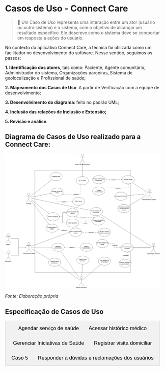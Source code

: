 # Casos de Uso - Connect Care

> 📝 Um Caso de Uso representa uma interação entre um ator (usuário ou outro sistema) e o sistema, com o objetivo de alcançar um resultado específico. Ele descreve como o sistema deve se comportar em resposta a ações do usuário.

No contexto do aplicativo Connect Care, a técnica foi utilizada como um facilitador no desenvolvimento do software. Nesse sentido, seguimos os passos:

**1. Identificação dos atores**, tais como: Paciente, Agente comunitário, Administrador do sistema, Organizações parceiras, Sistema de geolocalização e Profissional de saúde;

**2. Mapeamento dos Casos de Uso**: A partir de Verificação com a equipe de desenvolvimento;

**3. Desenvolvimento do diagrama**: feito no padrão UML;

**4. Inclusão das relações de Inclusão e Extensão;**

**5. Revisão e análise.**


## Diagrama de Casos de Uso realizado para a Connect Care:


![Diagrama de Casos de Uso](../../../assets/CasosDeUso.png)

_Fonte: Elaboração própria_

## Especificação de Casos de Uso


<div class="tab">
  <button class="tablinks" onclick="openTab(event, 'Agendar')">Agendar serviço de saúde</button>
  <button class="tablinks" onclick="openTab(event, 'X')">Acessar histórico médico</button>
  <button class="tablinks" onclick="openTab(event, 'Y')">Gerenciar Iniciativas de Saúde</button>
  <button class="tablinks" onclick="openTab(event, 'Registrar_visita_domiciliar')">Registrar visita domiciliar</button>
  <button class="tablinks" onclick="openTab(event, 'A')">Caso 5</button>
  <button class="tablinks" onclick="openTab(event, 'ResponderDuvidas')">Responder a dúvidas e reclamações dos usuários</button>
</div>

<div id="Agendar" class="tabcontent">

  <h2>UC - Agendar serviço de saúde</h2>

  <h3>Especificação de Caso de Uso</h3>
  <h3>Histórico de Revisão</h3>
  <table>
      <tr>
          <th>Data</th>
          <th>Autor</th>
          <th>Modificações</th>
          <th>Versão</th>
      </tr>
      <tr>
          <td>30/01/2025</td>
          <td>Daniel Rodrigues da Rocha, Manuella Magalhães Valadares, Ana Carolina Madeira Fialho, Arthur Miranda Suares
</td>
          <td>Adicionando caso de uso no documento</td>
          <td>1.0</td>
      </tr>
      <tr>
          <td>04/02/2025</td>
          <td>Daniel Rodrigues da Rocha, Manuella Magalhães Valadares, Ana Carolina Madeira Fialho, Arthur Miranda Suares, Marcella Sousa Anderle, João Pedro Ferreira Alves</td>
          <td>Revisão do documento</td>
          <td>1.1</td>
      </tr>
      <tr>
          <td>09/02/2025</td>
          <td>Manuella Magalhães Valadares</td>
          <td>Alterações no fluxo básico e outros</td>
          <td>1.2</td>
      </tr>
  </table>

  <h3>1. Breve Descrição</h3>
  <p>Esta especificação de caso de uso permite ao paciente realizar o agendamento de um serviço de saúde através do Connect Care. Para tanto é deve-se filtrar o tipo de especialização do serviço requerido, data e horário de preferência e recebendo os devidos locais e profissionais como resultado e, ao fim, confirmando seu agendamento. O paciente ainda pode visualizar um mapa para ver a distância e as rotas para chegar até o atendimento agendado. Os agendamentos poderão ser excluídos para casos de cancelamento e também serão acompanhados pela atualização de status de seu andamento.</p>

  <h3>2. Atores</h3>
  <ul>
      <li>Paciente</li>
  </ul>

  <h3>3. Condições Prévias</h3>
  <ul>
      <li>3.1 Paciente autenticado no sistema.</li>
      <li>3.2 Disponibilidade de profissionais de saúde e locais.</li>
  </ul>

  <h3>4. Fluxo Básico (FB)</h3>
  Esse caso de uso é iniciado quando o usuário selecionar a opção “Agendar serviço de saúde”.
  <ol>
      <li>O sistema apresenta as seguintes opções: </br>
        - Realizar novo agendamento; </br>
        - Remarcar agendamento [FA01]; </br>
        - Cancelar agendamento [FA02]; </br>
        - Consultar agendamentos [FA03]. </br>
      </li>
      <li>O usuário seleciona a opção de realizar um novo agendamento;</li>
      <li>O usuário seleciona a especialidade desejada;[FE03][RN01]</li>
      <li>O usuário seleciona a Data desejada; [FE03][RN01]</li>
      <li>O sistema faz a validação da data; [FE01][FE02][RN03]</li>
      <li>O sistema mostra os horários e locais disponíveis; [FE04][RN02]</li>
      <li>O usuário seleciona um agendamento único; [FA04] </li>
      <li>O sistema apresenta a opção "ver no mapa";</li>
      <li>O usuário confirma o agendamento;</li>
      <li>O sistema apresenta uma mensagem de agendamento realizado com sucesso;</li>
      <li>O caso de uso é encerrado.</li>
  </ol>

  <h3>5. Fluxo Alternativo (FA)</h3>

  <h4>FA01 - Remarcar agendamento</h4>
  No passo 1 do Fluxo Básico, o usuário seleciona a opção "Remarcar agendamento"
  <ol>
      <li>O sistema exibe os agendamentos ativos do paciente. [FE05][RN02]</li>
      <li>O paciente escolhe um agendamento para remarcar.[FE06][RN04]</li>
      <li>O paciente seleciona uma nova opção e confirma a remarcação.</li>
      <li>O sistema atualiza o status do agendamento.</li>
      <li>O sistema emite uma mensagem de sucesso.</li>
  </ol>

  <h4>FA02 - Cancelar agendamento</h4>
  No passo 1 do Fluxo Básico, o usuário seleciona a opção "Cancelar agendamento"
  <ol>
      <li>O sistema exibe os agendamentos ativos do paciente.[FE05][RN02]</li>
      <li>O paciente escolhe um agendamento para cancelar. [FE06][RN04]</li>
      <li>O sistema solicita confirmação do cancelamento.</li>
      <li>O paciente confirma e o sistema remove o agendamento.</li>
  </ol>

  <h4>FA03 - Consultar agendamentos</h4>
  No passo 1 do Fluxo Básico, o usuário seleciona a opção "Consultar agendamento"
  <ol>
      <li>O sistema exibe a lista de agendamentos futuros e passados.[FE05][RN02]</li>
      <li>O usuário aciona um agendamento específico.</li>
      <li>O Sistema exibe as informações: </br> 
      - Data e horário</br>
      - Especialidade
      </li>
  </ol>

  <h4>FA04 - Sair do Agendamento</h4>
  <p>No passo 7 do fluxo básico, se o sistema não apresentar uma data que agrade o usuário, ele pode selecionar a opção "cancelar" e sair do agendamento.</p>



  <h3>6. Fluxo de Exceção (FE)</h3>

  <h4>FE01 - Data anterior à atual</h4>
  <p>"As datas devem ser maiores que a de hoje". O caso de uso retorna ao passo 3 do FB.</p>

  <h4>FE02 - Data com mais de um ano à frente</h4>
  <p>"As datas não devem ser de mais de um ano". O caso de uso retorna ao passo 3 do FB.</p>

  <h4>FE03 - Cliente não digitou as informações necessárias</h4>
  <p>O sistema impedirá que o cliente avance para o próximo passo caso as informações estejam incompletas.</p>

  <h4>FE04 - Sem opções para a data ou especialidade selecionada</h4>
  <p>O sistema irá emitir um aleta de falta de disponibilidade. O caso de uso retorna ao passo 3 do FB.</p>

  <h4>FE05 - Nenhum agendamento no sistema</h4>
  <p>O usuário não possui nenhum agendamento no sistema. O usuário retorna ao passo anterior.</p>

  <h4>FE06 - Impossibilidade de ajuste no agendamento</h4>
  <p>O usuário é impedido de realizar a tarefa e volta ao passo 1 do FB.</p>

  <h3>7. Regras de Negócio (RN)</h3>

  <h4>RN01 - Validação dos Dados</h4>
  <p>Para que o sistema realize o pré-agendamento, é necessário que os passos 3 e 4 estejam preenchidos corretamente, e que o sistema valide o passo 5</p>

  <h4>RN02 - Agrupamento por agenda</h4>
  <p>O sistema fornece agendamentos agrupados com a especialidade, data, horário e local.</p>

  <h4>RN03 - Validação das Datas</h4>
  <p>As datas preenchidas devem seguir os seguintes critérios:</p>
  <ul>
      <li>Ser posteriores ou iguais ao dia atual.</li>
      <li>Ser de até um ano após o dia atual.</li>
  </ul>

  <h4>RN04 - Cancelamento e Remarcação</h4>
  <p>O paciente pode cancelar ou remarcar consultas apenas até 24 horas antes do horário marcado.</p>


  <h3>8. Pós-Condições</h3>
  <p>Não se aplica.</p>

  <h3>9. Ponto de Extensão</h3>
  <p><strong>Ver no mapa:</strong> O passo 8 do fluxo básico deve ser extendido para o caso de uso "Ver no mapa" com o objetivo de visualizar as rotas e distância dos agendamentos.</p>


</div>






<div id="X" class="tabcontent">
<h2>UC - Acessar histórico médico</h2>

  <h3>Especificação de Caso de Uso</h3>
  <h3>Histórico de Revisão</h3>
  <table>
      <tr>
          <th>Data</th>
          <th>Autor</th>
          <th>Modificações</th>
          <th>Versão</th>
      </tr>
      <tr>
          <td>30/01/2025</td>
          <td>Daniel Rodrigues da Rocha, Manuella Magalhães Valadares, Ana Carolina Madeira Fialho, Arthur Miranda Suares
</td>
          <td>Adicionando caso de uso no documento</td>
          <td>1.0</td>
      </tr>
      <tr>
          <td>04/02/2025</td>
          <td>Daniel Rodrigues da Rocha, Manuella Magalhães Valadares, Ana Carolina Madeira Fialho, Arthur Miranda Suares, Marcella Sousa Anderle, João Pedro Ferreira Alves</td>
          <td>Revisão do documento</td>
          <td>1.1</td>
      </tr>
      <tr>
          <td>09/02/2025</td>
          <td>Ana Carolina Madeira Fialho</td>
          <td>Alterações no fluxo básico e outros</td>
          <td>1.2</td>
      </tr>
  </table>

  <h3>1. Breve Descrição</h3>
  <p>Este caso de uso permite que um paciente acesse seu histórico médico através da plataforma ConnectCare. O histórico inclui consultas, exames, tratamentos anteriores e outras informações relevantes. O objetivo é fornecer ao paciente acesso rápido e seguro aos seus registros de saúde.</p>

  <h3>2. Atores</h3>
  <ul>
      <li>2.1 Paciente</li>
      <li>2.2 Profissional de Saúde (Apenas para consulta autorizada)</li>
  </ul>

  <h3>3. Condições Prévias</h3>
  <ul>
      <li>3.1 O paciente deve estar autenticado na plataforma </li>
      <li>3.2 O histórico médico deve estar cadastrado no sistema.</li>
      <li>3.3 Profissionais de saúde só podem acessar o histórico com autorização do paciente.</li>
  </ul>

  <h3>4. Fluxo Básico (FB)</h3>
  <ol>
      <li>O paciente seleciona a opção "Histórico Médico" no menu principal.</li>
      <li>O sistema solicita os critérios de busca (período, tipo de registro, etc.).</li>
      <li>O paciente insere os critérios desejados.</li>
      <li>O sistema exibe a lista de registros correspondentes.</li>
      <li>O paciente seleciona um registro específico para visualizar os detalhes.</li>
      <li>O sistema apresenta as informações do registro, incluindo data, diagnóstico, prescrições e anotações.</li>
      <li>O paciente pode baixar ou imprimir o registro.</li>
      <li>O caso de uso é encerrado.</li>
  </ol>

  <h3>5. Fluxo Alternativo (FA)</h3>
  <h4>FA01 -  Sem registros encontrados</h4>
  <ol>
      <li>No passo 4 do FB, caso não existam registros para os critérios informados, o sistema exibe uma mensagem e permite a inserção de novos critérios.</li>
      
  </ol>

  <h4>FA02 - Acesso negado para profissional de saúde</h4>
  <ol>
      <li>Se um profissional de saúde tentar acessar o histórico sem autorização do paciente, o sistema exibe uma mensagem de erro e retorna ao menu inicial.</li>
     
  </ol>

  <h3>6. Fluxo de Exceção (FE)</h3>
  <h4>FE01 - Falha na autenticação</h4>
  <p>Se o paciente ou profissional não estiver autenticado, o sistema redireciona para a tela de login.</p>

  <h4>FE02 - Erro no carregamento dos registros</h4>
  <p>Se houver falha na exibição do histórico, o sistema informa o erro e solicita uma nova tentativa.</p>

  <h3>7. Regras de Negócio (RN)</h3>

  <h4>RN01 - Controle de acesso</h4>
  <p>Apenas pacientes autenticados podem acessar seu histórico médico.</p>
  <p>Profissionais de saúde devem ter permissão expressa do paciente para acessar os dados.</p>

  <h4>RN02 - Segurança e privacidade</h4>
  <p>Os dados do histórico devem ser protegidos conforme a LGPD, garantindo acesso apenas a usuários autorizados.</p>

  <h4>RN03 - Disponibilidade dos registros</h4>
  <p>O sistema deve garantir que os registros estejam acessíveis e armazenados de forma segura.</p>

  <h3>8. Pós-Condições</h3>
  <p>8.1 O paciente visualiza os dados do seu histórico médico.</p>
  <p>8.2 O profissional de saúde acessa os dados somente mediante autorização.</p>

  <h3>9. Ponto de Extensão</h3>
  <p>Local do Ponto de Extensão: Durante a exibição do histórico médico.</p>
  <p>Descrição: O caso de uso "Acessar Histórico Médico" pode ser estendido pelo caso de uso "Realizar Atendimento Médico", permitindo que o profissional de saúde utilize as informações do histórico para embasar a consulta e registrar novas interações no prontuário do paciente.</p>
  

</div>






<div id="Y" class="tabcontent">
<h2>UC - Criar relatório da comunidade</h2>

  <h3>Especificação de Caso de Uso</h3>
  <h3>Histórico de Revisão</h3>
  <table>
      <tr>
          <th>Data</th>
          <th>Autor</th>
          <th>Modificações</th>
          <th>Versão</th>
      </tr>
      <tr>
          <td>09/02/2025</td>
          <td>Daniel Rodrigues da Rocha</td>
          <td>Criação do Caso de Criar relatório da comunidade</td>
          <td>1.0</td>
      </tr>
  </table>

  <h3>1. Breve Descrição</h3>
  <p>Este caso de uso permite que um agente comunitátio crie um relatório sintetizado com as informações de saúde de sua comunidade de atendimento através do Connect Care. Para tanto é possível delimitar a área da comunidade atendida e quantificar disgnósticos usuais dentro daquela comunidade através dos atendimentos realizados para receber um relatório disponível no sistema e, por fim, permitindo sua instalação em formato PDF ou Excel. Os relatórios não poderão ser excluídos, mas sofrerão atualizações à medida que novos atendimentos por parte dos agentes comunitário irem sendo realizadas.</p>

  <h3>2. Atores</h3>
  <ul>
      <li>2.1 Agentes Comunitários</li>
  </ul>

  <h3>3. Condições Prévias</h3>
  <ul>
        <li>O usuário deve estar autenticado no sistema.</li>
        <li>O usuário deve ter permissão para criar relatório da comunidade</li>
  </ul>

  <h3>4. Fluxo Básico (FB)</h3>

    <p>Este fluxo básico se inicia quando o usuário seleciona a opção "Criar relatólrio da Comunidade"</p>

  <ol>
      <li>O sistema exibe uma lista de opção:</li>
      
      <ul>
        <li>Criar um novo relatório de uma comunidade;</li>
        <li>Editar relatório existente; [FA01]</li>
      </ul>

      <li>O usuário seleciona a opção de criar um novo relatório de uma comunidade.</li>
      <li>O usuário seleciona a região da comunidade que atendede.[FE01][RN01]</li>
      <li>O usuário seleciona quais atendimentos domiciliares deverão ser incluídos no relatório.[FE01][RN01]</li>
      <li>O sistema valida os atendimentos domiciliares selecionados.[FE02][RN02]</li>
      <li>O sistema apresenta todos os dados de saúde da comunidade através de seus atendimentos através do relatório.</li>
      <li>O sistema apresenta uma mensagem de relatório gerado com sucesso.</li>
      <li>O caso de uso é encerrado.</li>
  </ol>

  <h3>5. Fluxo Alternativo (FA)</h3>
  <h4>FA01 - Editar relatório existente</h4>
  No passo 1, o usuário seleciona "Editar relatório existente".
  <ol>
      <li>O sistema exibe uma lista de relatórios ativos do agente comunitário.[FE03][RN03]</li>
      <li>O agente comunitário seleciona um relatório ativo para editar.</li>
      <li>O agente comunitário seleciona os novos atendimentos domiciliares que deverão ser considerados no relatório.[FE01][RN01]</li>
      <li>O sistema valida os atendimentos domiciliares selecionados.[FE04][RN02]</li>
      <li>O sistema atualiza os dados do relatório.</li>
      <li>O sistema emite uma mensagem de sucesso.</li>
  </ol>

  <h3>6. Fluxo de Exceção (FE)</h3>
  <h4>FE01 - Cliente não digitou as informações necessárias</h4>
  <p>O sistema impedirá que o cliente avance para o próximo passo caso as informações estejam incompletas.</p>

  <h4>FE02 - Atendimentos domiciliares não fazem parte da região selecionada</h4>
  <p>"Os atendimentos domiciliares selecionados não fazem parte da região de sua comunidade". O caso de uso retorna 3 do FB.</p>

  <h4>FE03 - Nenhum relatório registrado no sistema</h4>
  <p>O usuário não possui nenhum relatório registrado no sistema. O caso de uso retorna para o passo anterior.</p>

  <h4>FE04 - Edição dos atendimentos domiciliares não fazem parte da região previamente selecionada</h4>
  <p>"Os atendimentos domiciliares selecionados não fazem parte da região de sua comunidade". O caso de uso retorna ao passo 3 do FA01.</p>

  <h3>7. Regras de Negócio (RN)</h3>
  <h4>RN01 - Validação de dados</h4>
  <p>Para que o sistema prepare a geração do relatório, é necessário que os passos 3 e 4 estejam preenchidos corretamente</p>

  <h4>RN02 - Validação dos atendimentos domiciliares selecionados:</h4>
  <p>Os atendimentos domiciliares selecionados devem seguir os seguinte critério:</p>

    <ul>
        <li>O local de atendimento domiciliar selecionado não pode estar fora de uma distância de 5 quilômetros da região selecionada para a comunidade.</li>
    </ul>

  <h4>RN03 - Agrupamento de Dados</h4>
  <p>O sistema os relatórios agrupamos por região da comunidade.</p>

  <h3>8. Pós-Condições</h3>
  <p>Não se aplica.</p>

  <h3>9. Ponto de Extensão</h3>
  <p>Não se aplica.</p>
</div>






<div id="Registrar_visita_domiciliar" class="tabcontent">
<h2>UC - Realizar Pré-Agendamento</h2>

  <h3>Especificação de Caso de Uso</h3>
  <h3>Histórico de Revisão</h3>
  <table>
      <tr>
          <th>Data</th>
          <th>Autor</th>
          <th>Modificações</th>
          <th>Versão</th>
      </tr>
      <tr>
          <td>05/02/2025</td>
          <td>Arthur Suares</td>
          <td>Formulação do caso de uso no docs</td>
          <td>1.0</td>
      </tr>
      <tr>
          <td>09/02/2025</td>
          <td>Arthur Suares</td>
          <td>Passando caso de uso para o pages e Alterações no fluxo alternativo e regras de negócio</td>
          <td>1.1</td>
      </tr>
      <tr>
          <td>09/02/2025</td>
          <td>Arthur Suares</td>
          <td>Revisão do documento</td>
          <td>1.2</td>
      </tr>
  </table>

  <h3>1. Breve Descrição</h3>
    <p>
        Este caso de uso permite que um agente comunitário registre uma visita domiciliar a um paciente por meio da plataforma ConnectCare. Durante a visita, o agente pode inserir informações sobre o estado de saúde do paciente, tratamentos recomendados e encaminhamentos necessários. O objetivo é garantir um acompanhamento adequado e a atualização do prontuário digital do paciente.
    </p>

  <h3>2. Atores</h3>
  <ul>
      <li>2.1 Agente comunitário que está responsável por fazer visitas domiciliares</li>
  </ul>

  <h3>3. Condições Prévias</h3>
  <ul>
      <li>3.1 O agente comunitário deve estar cadastrado e autenticado na plataforma.</li>
      <li>3.2 Cliente cadastrou pelo menos um animal.</li>
  </ul>

  <h3>4. Fluxo Básico (FB)</h3>
  <ol>
      <li>O agente seleciona a opção "Registrar Visita Domiciliar" no menu principal.</li>
      <li>O sistema apresenta as seguintes opções:</li>
      <ul>
        <li>Consultar pacientes</li>
        <li>Registrar novo paciente [FA01]</li>
        <li>Emergência [FA02]</li>
      </ul>
      <li>O sistema exibe uma lista de pacientes cadastrados ou permite a busca por nome, CPF ou endereço.</li>
      <li>O agente seleciona o paciente visitado.</li>
      <li>O sistema exibe o prontuário digital do paciente, incluindo informações médicas anteriores.</li>
      <li>O agente insere os dados da visita, como sintomas observados, condições do paciente e orientações fornecidas.</li>
      <li>Se necessário, o agente pode registrar encaminhamentos para unidades de saúde ou solicitar exames complementares.</li>
      <li>O agente confirma o registro da visita.</li>
      <li>O sistema armazena os dados no prontuário digital do paciente e gera um relatório para acompanhamento.</li>
      <li>O agente recebe uma confirmação da operação bem-sucedida.</li>
      <li>O caso de uso se encerra</li>
  </ol>

  <h3>5. Fluxo Alternativo (FA)</h3>
  <h4>FA01 - Selecionar registrar novo paciente</h4>
  <ol>
      <li>O agente seleciona a opção de registrar um novo paciente.</li>
      <li>O sistema solicita os dados básicos do paciente (nome, CPF, data de nascimento, endereço, etc.).</li>
      <li>O sistema valida as informações e cadastra o paciente.</li>
      <li>O sistema emite uma mensagem de sucesso.</li>
  </ol>

  <h4>FA02 - Selecionar Emergência</h4>
  <ol>
      <li>O agente acessa a opção de emergência na plataforma.</li>
      <li>O sistema exibe um menu de serviços de urgência disponíveis.</li>
      <li>O agente seleciona a opção adequada (ex.: SAMU, hospital de referência, contato com médico responsável).</li>
      <li>O sistema registra a ação no prontuário do paciente e disponibiliza um canal para comunicação rápida.</li>
      <li>O fluxo retorna ao passo 7 do fluxo básico, permitindo que o agente registre a visita, incluindo a emergência relatada.</li>
  </ol>

  <h3>6. Fluxo de Exceção (FE)</h3>
  <h4>FE01 - Informações obrigatórias não preenchidas</h4>
  <p>"Todos os campos obrigatórios devem ser preenchidos antes de concluir o registro da visita" O caso de uso retorna ao passo 4.6 do FB.</p>

  <h4>FE02 - Paciente não encontrado no sistema</h4>
  <p>"Paciente não encontrado. Por favor, verifique os dados inseridos ou cadastre um novo paciente.". O caso de uso retorna ao passo 4.2 do FB.</p>

  <h3>7. Regras de Negócio (RN)</h3>
  <h4>RN01 - Disponibilidade dos registros</h4>
  <p>Os registros das visitas devem estar disponíveis, se existirem, para consulta posterior por profissionais de saúde autorizados, garantindo rastreabilidade no acompanhamento do paciente.</p>

  <h4>RN02 - Segurança e privacidade dos dados</h4>
  <p>Os dados da visita devem ser armazenados seguindo as diretrizes da LGPD, garantindo que apenas usuários autorizados possam acessá-los.</p>

  <h4>RN03 - Registro de emergência</h4>
  <p>Caso uma emergência seja identificada, o agente deve registrar a ocorrência e acionar os serviços apropriados antes de concluir o registro da visita, conforme o fluxo alternativo [FA02].</p>

  <h4>RN02 - O registro da visita deve conter informações obrigatórias</h4>
  <p>Para que o registro seja concluído, os campos obrigatórios (como sintomas observados, condições do paciente e orientações fornecidas) devem estar preenchidos.</p>

  <h3>8. Pós-Condições</h3>
    <h3>Pós-Condições</h3>
    <ul>
        <li>A visita domiciliar é registrada no prontuário digital do paciente.</li>
        <li>Encaminhamentos e solicitações de exames ficam disponíveis para análise dos profissionais de saúde.</li>
    <ul>
   
  

  <h3>9. Ponto de Extensão</h3>
  <h4>PE01 Integração com Prontuários de Outros Sistemas</h4>
  <ol>
      <li>Local do Ponto de Extensão: Após o passo 5 do fluxo básico, quando o prontuário digital do paciente é exibido.</li>
      <li>Descrição: O sistema pode estender a funcionalidade para buscar e integrar dados de prontuários eletrônicos de outros sistemas de saúde.</li>
  </ol>

  <h4>PE02 Notificações Automáticas</h4>
  <ol>
      <li>Local do Ponto de Extensão: Após o passo 9 do fluxo básico, quando os dados da visita são armazenados.</li>
      <li>Descrição: O sistema pode enviar notificações automáticas para profissionais de saúde ou familiares cadastrados sempre que um novo registro de visita for realizado.</li>
  </ol>
</div>





<div id="A" class="tabcontent">
<h2>UC - Realizar Pré-Agendamento</h2>

  <h3>Especificação de Caso de Uso</h3>
  <h3>Histórico de Revisão</h3>
  <table>
      <tr>
          <th>Data</th>
          <th>Autor</th>
          <th>Modificações</th>
          <th>Versão</th>
      </tr>
      <tr>
          <td>24/04/2022</td>
          <td>Laís Portela</td>
          <td>Adicionando caso de uso no documento</td>
          <td>1.0</td>
      </tr>
      <tr>
          <td>26/04/2022</td>
          <td>Laís Portela</td>
          <td>Revisão do documento</td>
          <td>1.1</td>
      </tr>
      <tr>
          <td>26/04/2022</td>
          <td>Laís Portela</td>
          <td>Alterações no fluxo básico e outros</td>
          <td>1.2</td>
      </tr>
      <tr>
          <td>26/04/2022</td>
          <td>Laís Portela</td>
          <td>Adição de regra de negócio</td>
          <td>1.3</td>
      </tr>
  </table>

  <h3>1. Breve Descrição</h3>
  <p>Este caso de uso é utilizado pelos clientes para fazer o pré-agendamento do animal, bem como escolher os serviços prestados e meios de pagamento.</p>

  <h3>2. Atores</h3>
  <ul>
      <li>2.1 Cliente que deseja hospedar o seu animal em um hotel para pets.</li>
      <li>2.2 Funcionário que trabalha no hotel para animais e deseja aprovar agendamentos e definir serviços de forma virtual.</li>
  </ul>

  <h3>3. Condições Prévias</h3>
  <ul>
      <li>3.1 Cliente fez login.</li>
      <li>3.2 Cliente cadastrou pelo menos um animal.</li>
  </ul>

  <h3>4. Fluxo Básico (FB)</h3>
  <ol>
      <li>O cliente seleciona a opção "hospedar pet".</li>
      <li>O cliente seleciona o animal desejado.</li>
      <li>O cliente digita as datas desejadas (RN04).</li>
      <li>O sistema faz a validação da data (FE01, FE02, FE03, RN01).</li>
      <li>O sistema mostra o valor da hospedagem (RN01).</li>
      <li>O sistema solicita informações complementares do animal.</li>
      <li>O cliente confirma o pré-agendamento (RN02).</li>
      <li>O sistema verifica se o cliente deseja escolher algum serviço ou definir a forma de pagamento (FA01, FA02, FA03).</li>
  </ol>

  <h3>5. Fluxo Alternativo (FA)</h3>
  <h4>FA01 - Selecionar Serviços</h4>
  <ol>
      <li>O cliente seleciona "Serviços".</li>
      <li>O cliente escolhe quais serviços deseja.</li>
      <li>O cliente salva as informações (RN03).</li>
      <li>O sistema emite uma mensagem de sucesso.</li>
  </ol>

  <h4>FA02 - Selecionar Pagamento</h4>
  <ol>
      <li>O cliente seleciona "Pagamento".</li>
      <li>O cliente escolhe qual será o seu meio de pagamento.</li>
      <li>O sistema mostra o valor total.</li>
      <li>O cliente salva sua opção (RN03).</li>
      <li>O sistema emite uma mensagem de sucesso.</li>
  </ol>

  <h4>FA03 - Sair do Pré-Agendamento</h4>
  <p>O cliente decide finalizar o pré-agendamento, após a conclusão do fluxo básico.</p>

  <h3>6. Fluxo de Exceção (FE)</h3>
  <h4>FE01 - Data de entrada maior que a de saída</h4>
  <p>"A data de entrada deve ser maior que a de saída". O caso de uso retorna ao passo 4.3 do FB.</p>

  <h4>FE02 - Data anterior à atual</h4>
  <p>"As datas devem ser maiores que a de hoje". O caso de uso retorna ao passo 4.3 do FB.</p>

  <h4>FE03 - Data com mais de um ano à frente</h4>
  <p>"As datas não devem ser de mais de um ano". O caso de uso retorna ao passo 4.3 do FB.</p>

  <h4>FE04 - Cliente não digitou as informações necessárias</h4>
  <p>O sistema impedirá que o cliente avance para o próximo passo caso as informações estejam incompletas.</p>

  <h3>7. Regras de Negócio (RN)</h3>
  <h4>RN01 - Valor do Pré-Agendamento</h4>
  <p>O valor da hospedagem depende do peso do animal e dos dias agendados. Para que o valor seja mostrado, os campos "Pet", "Entrada" e "Saída" devem estar preenchidos.</p>

  <h4>RN02 - Validação dos Dados</h4>
  <p>Para que o sistema realize o pré-agendamento, é necessário que os passos 4.2 e 4.3 estejam preenchidos corretamente, e que o sistema valide o passo 4.4.</p>

  <h4>RN03 - Campo Preenchido</h4>
  <p>Para que o sistema confirme as informações, elas não devem ser nulas.</p>

  <h4>RN04 - Validação das Datas</h4>
  <p>As datas preenchidas devem seguir os seguintes critérios:</p>
  <ul>
      <li>Ser posteriores ou iguais ao dia atual.</li>
      <li>Ser de até um ano após o dia atual.</li>
      <li>A data de entrada não pode ser posterior à data de saída.</li>
  </ul>

  <h3>8. Pós-Condições</h3>
  <p>Pós-Condições</p>

  <h3>9. Ponto de Extensão</h3>
  <p>Ponto de Extensão</p>
</div>


<div id="ResponderDuvidas" class="tabcontent">

  <h2>UC - Responder a Dúvidas e Reclamações dos Usuários</h2>

  <h3>Especificação de Caso de Uso</h3>
  <h3>Histórico de Revisão</h3>
  <table>
      <tr>
          <th>Data</th>
          <th>Autor</th>
          <th>Modificações</th>
          <th>Versão</th>
      </tr>
      <tr>
          <td>09/02/2025</td>
          <td>Marcella Sousa Anderle</td>
          <td>Adicionando caso de uso no documento</td>
          <td>1.0</td>
      </tr>
      <tr>
          <td>09/02/2025</td>
          <td>Marcella Sousa Anderle</td>
          <td>Revisando documento</td>
          <td>1.1</td>
      </tr>
  </table>

  <h3>1. Breve Descrição</h3>
  <p>Este caso de uso permite ao Administrador do Sistema responder às dúvidas e reclamações enviadas pelos usuários externos (Pacientes, Profissionais de Saúde e Agentes Comunitários) no Connect Care. O administrador pode visualizar as solicitações, responder, encaminhar para outro setor ou marcar como resolvida.</p>

  <h3>2. Atores</h3>
  <ul>
      <li>Usuário Externo (Paciente, Profissional de Saúde ou Agente Comunitário)</li>
      <li>Administrador do Sistema</li>
  </ul>

  <h3>3. Condições Prévias</h3>
  <ul>
      <li>3.1 O usuário externo deve estar autenticado no sistema.</li>
      <li>3.2 O sistema deve estar operacional e apto a receber solicitações.</li>
  </ul>

  <h3>4. Fluxo Básico (FB)</h3>
  Esse caso de uso é iniciado quando um usuário externo registra uma dúvida ou reclamação.
  <ol>
      <li>O usuário externo acessa a plataforma e registra uma dúvida ou reclamação.</li>
      <li>O sistema armazena a solicitação e a disponibiliza para o Administrador do Sistema.</li>
      <li>O Administrador acessa a interface de administração e visualiza as dúvidas e reclamações pendentes.</li>
      <li>O Administrador escolhe uma das seguintes ações:
        <br> - Responder a solicitação [FA01];
        <br> - Encaminhar para outro setor [FA02];
        <br> - Marcar como resolvida [FA03].
      </li>
      <li>O sistema registra a ação tomada e notifica o usuário externo.</li>
      <li>O caso de uso é encerrado.</li>
  </ol>

  <h3>5. Fluxo Alternativo (FA)</h3>

  <h4>FA01 - Responder a uma Solicitação</h4>
  <ol>
      <li>O Administrador seleciona uma solicitação.</li>
      <li>O sistema exibe os detalhes da solicitação (tipo, data, usuário e descrição).</li>
      <li>O Administrador insere e confirma a resposta. [FE01][FE02]</li>
      <li>O sistema registra a resposta e notifica o usuário externo.</li>
  </ol>

  <h4>FA02 - Encaminhar para Outro Setor</h4>
  <ol>
      <li>O Administrador escolhe encaminhar a solicitação.</li>
      <li>O sistema exibe a lista de setores disponíveis.</li>
      <li>O Administrador seleciona um setor e adiciona um comentário opcional.</li>
      <li>O Administrador confirma o encaminhamento. [FE03]</li>
      <li>O sistema transfere a solicitação e notifica o setor responsável.</li>
  </ol>

  <h4>FA03 - Marcar como Resolvida</h4>
  <ol>
      <li>O Administrador opta por marcar a solicitação como resolvida.</li>
      <li>O sistema exibe a lista de solicitações pendentes.</li>
      <li>O Administrador revisa o histórico e insere uma justificativa opcional.</li>
      <li>O sistema registra a ação e notifica o usuário externo.</li>
  </ol>

  <h3>6. Fluxo de Exceção (FE)</h3>

  <h4>FE01 - Resposta Inválida</h4>
  <p>Se a resposta estiver vazia ou contiver caracteres inválidos, o sistema impede o envio e exibe uma mensagem de erro.</p>

  <h4>FE02 - Falha no Envio da Resposta</h4>
  <p>Se houver erro no banco de dados ou na conexão, o sistema exibe uma mensagem informando a falha.</p>

  <h4>FE03 - Falha no Encaminhamento</h4>
  <p>Se o setor selecionado estiver indisponível, o sistema exibe uma mensagem de erro e retorna ao passo anterior.</p>

  <h3>7. Regras de Negócio (RN)</h3>

  <h4>RN01 - Tempo Máximo de Resposta</h4>
  <p>Dúvidas devem ser respondidas em até 48 horas. Reclamações críticas devem ser respondidas em até 24 horas.</p>

  <h4>RN02 - Validação da Resposta</h4>
  <p>A resposta não pode ser nula ou conter caracteres inválidos. [FE01]</p>

  <h4>RN03 - Registro de Histórico</h4>
  <p>O sistema deve armazenar todas as interações para auditoria e consultas futuras.</p>

  <h4>RN04 - Acessibilidade</h4>
  <p>O sistema deve oferecer suporte a VLibras e leitores de tela.</p>

  <h3>8. Pós-Condições</h3>
  <p>O usuário externo recebe uma resposta, tem sua solicitação encaminhada ou marcada como resolvida.</p>

  <h3>9. Ponto de Extensão</h3>
  <p>Não se aplica.</p>

</div>



<script>
function openTab(evt, tabName) {
  var i, tabcontent, tablinks;
  tabcontent = document.getElementsByClassName("tabcontent");
  for (i = 0; i < tabcontent.length; i++) {
    tabcontent[i].style.display = "none";
  }
  tablinks = document.getElementsByClassName("tablinks");
  for (i = 0; i < tablinks.length; i++) {
    tablinks[i].className = tablinks[i].className.replace(" active", "");
  }
  document.getElementById(tabName).style.display = "block";
  evt.currentTarget.className += " active";
}
</script>

<style>
.tab {
  overflow: hidden;
  border: 1px solid #ccc;
  background-color: #f1f1f1;
  display: flex;
  justify-content: center;
  flex-wrap: wrap;
}

/* Style the buttons inside the tab */
.tab button {
  background-color: inherit;
  float: left;
  border: none;
  outline: none;
  cursor: pointer;
  padding: 14px 16px;
  transition: 0.3s;
  font-size: 17px;
}

/* Change background color of buttons on hover */
.tab button:hover {
  background-color: #ddd;
}

/* Create an active/current tablink class */
.tab button.active {
  background-color: #ccc;
}

/* Style the tab content */
.tabcontent {
  display: none;
  padding: 6px 12px;
  border: 1px solid #ccc;
  border-top: none;
}
</style>
